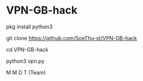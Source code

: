 # VPN-GB-hack
pkg install python3

git clone https://github.com/SoeThu-st/VPN-GB-hack

cd VPN-GB-hack

python3 vpn.py

M M D T (Team)
